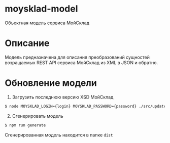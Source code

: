 moysklad-model
==============

Объектная модель сервиса МойСклад

# Описание

Модель предназначена для описания преобразований сущностей возращаемых REST API сервиса МойСклад из XML в JSON и обратно.

# Обновление модели

1. Загрузить последнюю версию XSD МойСклад

```bash
$ node MOYSKLAD_LOGIN={login} MOYSKLAD_PASSWORD={password} ./src/update-xsd.js
```

2. Сгенерировать модель

```bash
$ npm run generate
```

Сгенерированная модель находится в папке `dist`
